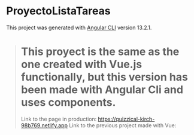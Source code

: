 # ProyectoListaTareas

This project was generated with [Angular CLI](https://github.com/angular/angular-cli) version 13.2.1.

> # This proyect is the same as the one created with Vue.js functionally, but this version has been made with Angular Cli and uses components.
> Link to the page in production: https://quizzical-kirch-98b769.netlify.app
> Link to the previous project made with Vue: 
